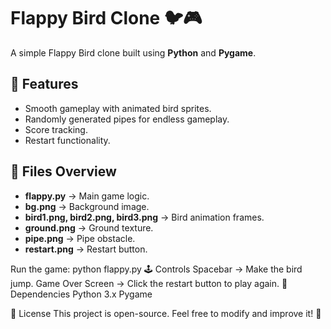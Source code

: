 # Flappy Bird Clone 🐦🎮

A simple Flappy Bird clone built using **Python** and **Pygame**.

## 📜 Features
- Smooth gameplay with animated bird sprites.
- Randomly generated pipes for endless gameplay.
- Score tracking.
- Restart functionality.

## 📂 Files Overview
- **flappy.py** → Main game logic.
- **bg.png** → Background image.
- **bird1.png, bird2.png, bird3.png** → Bird animation frames.
- **ground.png** → Ground texture.
- **pipe.png** → Pipe obstacle.
- **restart.png** → Restart button.

Run the game:
python flappy.py
🕹️ Controls
Spacebar → Make the bird jump.
Game Over Screen → Click the restart button to play again.
📌 Dependencies
Python 3.x
Pygame


📜 License
This project is open-source. Feel free to modify and improve it! 🚀


